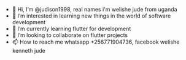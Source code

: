 - 👋 Hi, I’m @judison1998, real names i'm welishe jude from uganda
- 👀 I’m interested in learning new things in the world of software development
- 🌱 I’m currently learning flutter for development 
- 💞️ I’m looking to collaborate on flutter projects
- 📫 How to reach me whatsapp +256771904736, facebook welishe kenneth jude

<!---
judison1998/judison1998 is a ✨ special ✨ repository because its `README.md` (this file) appears on your GitHub profile.
You can click the Preview link to take a look at your changes.
--->
